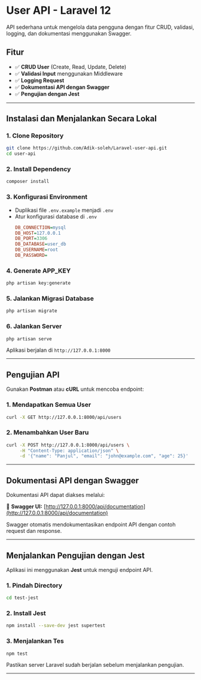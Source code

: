 # **User API - Laravel 12**

API sederhana untuk mengelola data pengguna dengan fitur CRUD, validasi, logging, dan dokumentasi menggunakan Swagger.

## **Fitur**
- ✅ **CRUD User** (Create, Read, Update, Delete)
- ✅ **Validasi Input** menggunakan Middleware
- ✅ **Logging Request**
- ✅ **Dokumentasi API dengan Swagger**
- ✅ **Pengujian dengan Jest**

---

## **Instalasi dan Menjalankan Secara Lokal**

### **1. Clone Repository**
```bash
git clone https://github.com/Adik-soleh/Laravel-user-api.git
cd user-api
```

### **2. Install Dependency**
```bash
composer install
```

### **3. Konfigurasi Environment**
- Duplikasi file `.env.example` menjadi `.env`
- Atur konfigurasi database di `.env`
  ```ini
  DB_CONNECTION=mysql
  DB_HOST=127.0.0.1
  DB_PORT=3306
  DB_DATABASE=user_db
  DB_USERNAME=root
  DB_PASSWORD=
  ```

### **4. Generate APP_KEY**
```bash
php artisan key:generate
```

### **5. Jalankan Migrasi Database**
```bash
php artisan migrate
```

### **6. Jalankan Server**
```bash
php artisan serve
```
Aplikasi berjalan di `http://127.0.0.1:8000`

---

## **Pengujian API**
Gunakan **Postman** atau **cURL** untuk mencoba endpoint:

### **1. Mendapatkan Semua User**
```bash
curl -X GET http://127.0.0.1:8000/api/users
```

### **2. Menambahkan User Baru**
```bash
curl -X POST http://127.0.0.1:8000/api/users \
     -H "Content-Type: application/json" \
     -d '{"name": "Panjul", "email": "john@example.com", "age": 25}'
```

---

## **Dokumentasi API dengan Swagger**

Dokumentasi API dapat diakses melalui:

🔗 **Swagger UI:** [http://127.0.0.1:8000/api/documentation](http://127.0.0.1:8000/api/documentation)

Swagger otomatis mendokumentasikan endpoint API dengan contoh request dan response.

---

## **Menjalankan Pengujian dengan Jest**

Aplikasi ini menggunakan **Jest** untuk menguji endpoint API.

### **1. Pindah Directory**

```bash
cd test-jest
```

### **2. Install Jest**

```bash
npm install --save-dev jest supertest
```

### **3. Menjalankan Tes**

```bash
npm test
```

Pastikan server Laravel sudah berjalan sebelum menjalankan pengujian.

---
